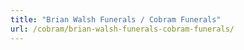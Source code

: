 ```yaml
---
title: "Brian Walsh Funerals / Cobram Funerals"
url: /cobram/brian-walsh-funerals-cobram-funerals/
---
```

